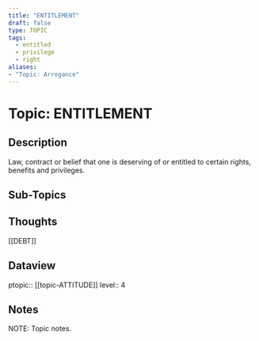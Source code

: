 ```yaml
---
title: "ENTITLEMENT"
draft: false
type: TOPIC
tags:
  - entitled
  - privilege
  - right
aliases:
- "Topic: Arrogance"
---
```

# Topic: ENTITLEMENT
## Description
Law, contract or belief that one is deserving of or entitled to certain rights, benefits and privileges.

## Sub-Topics


## Thoughts
[[DEBT]]

## Dataview
ptopic:: [[topic-ATTITUDE]]
level:: 4


## Notes
NOTE: Topic notes.